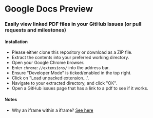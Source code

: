 # Google Docs Preview

### Easily view linked PDF files in your GitHub Issues (or pull requests and milestones)

#### Installation
 - Please either clone this repository or download as a ZIP file.
 - Extract the contents into your preferred working directory.
 - Open your Google Chrome browser.
 - Enter `chrome://extensions/` into the address bar.
 - Ensure "Developer Mode" is ticked/enabled in the top right.
 - Click on "Load unpacked extension...".
 - Navigate to your extracted directory, and click "OK".
 - Open a GitHub issues page that has a link to a pdf to see if it works.

#### Notes
 - Why an iframe within a iframe? [See here](http://stackoverflow.com/questions/24641592/injecting-iframe-into-page-with-restrictive-content-security-policy)
